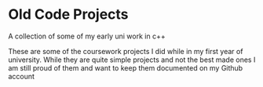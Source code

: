 # Old Code Projects
 A collection of some of my early uni work in c++
 
 These are some of the coursework projects I did while in my first year of university.
 While they are quite simple projects and not the best made ones I am still proud of them
 and want to keep them documented on my Github account
